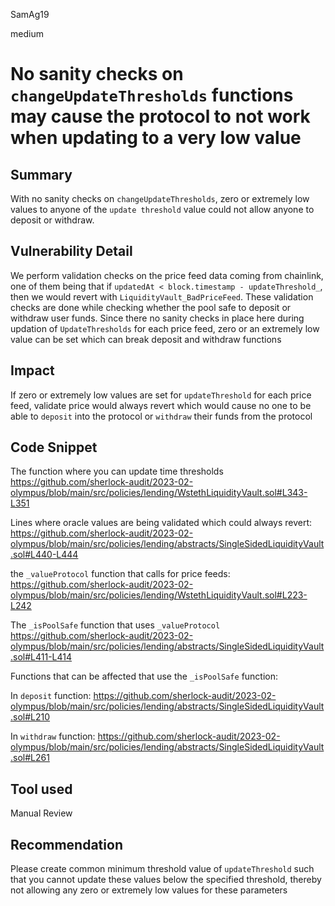 SamAg19

medium

# No sanity checks on `changeUpdateThresholds` functions may cause the protocol to not work when updating to a very low value

## Summary
With no sanity checks on `changeUpdateThresholds`, zero or extremely low values to anyone of the `update threshold` value could not allow anyone to deposit or withdraw.


## Vulnerability Detail
We perform validation checks on the price feed data coming from chainlink, one of them being that if `updatedAt < block.timestamp - updateThreshold_`, then we would revert with `LiquidityVault_BadPriceFeed`. These validation checks are done while checking whether the pool safe to deposit or withdraw user funds. Since there no sanity checks in place here during updation of `UpdateThresholds` for each price feed, zero or an extremely low value can be set which can break deposit and withdraw functions

## Impact
If zero or extremely low values are set for `updateThreshold` for each price feed, validate price would always revert which would cause no one to be able to `deposit` into the protocol or `withdraw` their funds from the protocol

## Code Snippet

The function where you can update time thresholds
https://github.com/sherlock-audit/2023-02-olympus/blob/main/src/policies/lending/WstethLiquidityVault.sol#L343-L351

Lines where oracle values are being validated which could always revert:
https://github.com/sherlock-audit/2023-02-olympus/blob/main/src/policies/lending/abstracts/SingleSidedLiquidityVault.sol#L440-L444

the `_valueProtocol` function that calls for price feeds:
https://github.com/sherlock-audit/2023-02-olympus/blob/main/src/policies/lending/WstethLiquidityVault.sol#L223-L242


The `_isPoolSafe` function that uses `_valueProtocol`
https://github.com/sherlock-audit/2023-02-olympus/blob/main/src/policies/lending/abstracts/SingleSidedLiquidityVault.sol#L411-L414

Functions that can be affected that use the `_isPoolSafe` function:

In `deposit` function:
https://github.com/sherlock-audit/2023-02-olympus/blob/main/src/policies/lending/abstracts/SingleSidedLiquidityVault.sol#L210

In `withdraw` function:
https://github.com/sherlock-audit/2023-02-olympus/blob/main/src/policies/lending/abstracts/SingleSidedLiquidityVault.sol#L261

## Tool used

Manual Review

## Recommendation

Please create common minimum threshold value of `updateThreshold` such that you cannot update these values below the specified threshold, thereby not allowing any zero or extremely low values for these parameters
